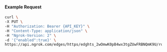 <!-- Code generated for API Clients. DO NOT EDIT. -->

#### Example Request

```bash
curl \
-X PUT \
-H "Authorization: Bearer {API_KEY}" \
-H "Content-Type: application/json" \
-H "Ngrok-Version: 2" \
-d '{"enabled":true}' \
https://api.ngrok.com/edges/https/edghts_2wOmwK0pB4wx3tgZUwFRBNQmK9U/routes/edghtsrt_2wOmwNonrkusFMk3JmgXaOdr2GH/compression
```
